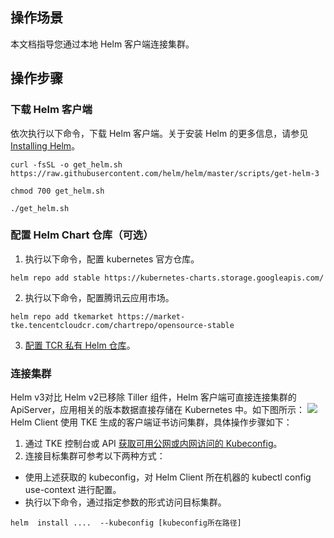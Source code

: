 ## 操作场景

本文档指导您通过本地 Helm 客户端连接集群。

## 操作步骤


### 下载 Helm 客户端

依次执行以下命令，下载 Helm 客户端。关于安装 Helm 的更多信息，请参见 [Installing Helm](https://helm.sh/docs/intro/install/)。
```
curl -fsSL -o get_helm.sh https://raw.githubusercontent.com/helm/helm/master/scripts/get-helm-3
```
```
chmod 700 get_helm.sh
```
```
./get_helm.sh
```


### 配置 Helm Chart 仓库（可选）
1. 执行以下命令，配置 kubernetes 官方仓库。
```
helm repo add stable https://kubernetes-charts.storage.googleapis.com/
```
2. 执行以下命令，配置腾讯云应用市场。
```
helm repo add tkemarket https://market-tke.tencentcloudcr.com/chartrepo/opensource-stable
```
3. [配置 TCR 私有 Helm 仓库](https://cloud.tencent.com/document/product/1141/41944#.E6.B7.BB.E5.8A.A0-helm-.E4.BB.93.E5.BA.93)。


### 连接集群

Helm v3对比 Helm v2已移除 Tiller 组件，Helm 客户端可直接连接集群的 ApiServer，应用相关的版本数据直接存储在 Kubernetes 中。如下图所示：
![](https://main.qcloudimg.com/raw/a1c2fc3a632f3369b14c72498c573593.png)
Helm Client 使用 TKE 生成的客户端证书访问集群，具体操作步骤如下：
1. 通过 TKE 控制台或 API [获取可用公网或内网访问的 Kubeconfig](https://cloud.tencent.com/document/product/457/32191#.E9.85.8D.E7.BD.AE-kubeconfig)。
2. 连接目标集群可参考以下两种方式：
  -  使用上述获取的 kubeconfig，对 Helm Client 所在机器的 kubectl config use-context 进行配置。  
  - 执行以下命令，通过指定参数的形式访问目标集群。
```
helm  install ....  --kubeconfig [kubeconfig所在路径]
```




